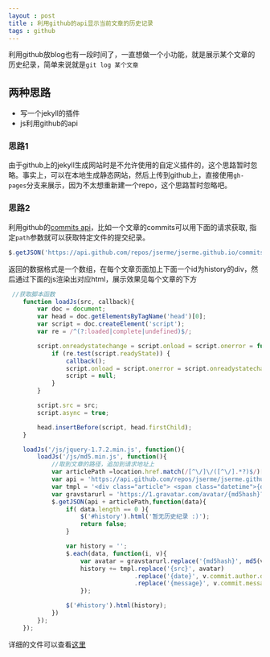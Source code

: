 ```yaml
---
layout : post 
title : 利用github的api显示当前文章的历史记录
tags : github
---
```


利用github放blog也有一段时间了，一直想做一个小功能，就是展示某个文章的历史纪录，简单来说就是`git log 某个文章`

## 两种思路
* 写一个jekyll的插件
* js利用github的api

### 思路1
由于github上的jekyll生成网站时是不允许使用的自定义插件的，这个思路暂时忽略。事实上，可以在本地生成静态网站，然后上传到github上，直接使用`gh-pages`分支来展示，因为不太想重新建一个repo，这个思路暂时忽略吧。

### 思路2
利用github的[commits api](http://developer.github.com/v3/repos/commits/)，比如一个文章的commits可以用下面的请求获取, 指定`path`参数就可以获取特定文件的提交纪录。

```javascript
$.getJSON('https://api.github.com/repos/jserme/jserme.github.io/commits?path=_posts%2F2013-07-29-lion%E4%B8%8B%E7%9A%84safari6%E5%AF%B9%E7%BA%AF%E6%95%B0%E5%AD%97%E4%BD%BF%E7%94%A8toString%E6%8A%A5%E9%94%99.md',function(data){console.log(data)})
```

返回的数据格式是一个数组，在每个文章页面加上下面一个id为history的div，然后通过下面的js渲染出对应html，展示效果见每个文章的下方

```javascript
 //获取脚本函数
    function loadJs(src, callback){
        var doc = document;
        var head = doc.getElementsByTagName('head')[0];
        var script = doc.createElement('script');
        var re = /^(?:loaded|complete|undefined)$/;

        script.onreadystatechange = script.onload = script.onerror = function() {
            if (re.test(script.readyState)) {
                callback();
                script.onload = script.onerror = script.onreadystatechange = null;
                script = null;
            }
        }

        script.src = src;
        script.async = true;

        head.insertBefore(script, head.firstChild);
    }

    loadJs('/js/jquery-1.7.2.min.js', function(){
        loadJs('/js/md5.min.js', function(){
            //取到文章的路径，追加到请求地址上
            var articlePath =location.href.match(/[^\/]\/([^\/].*?)$/)[1].replace(/\//g, '-').replace(/html$/,'md');
            var api = 'https://api.github.com/repos/jserme/jserme.github.io/commits?path=_posts%2F';
            var tmpl = '<div class="article"> <span class="datetime">{date}</span> <span><image src="{src}" title="{author}">{message}</span></div>'
            var gravstarurl = 'https://1.gravatar.com/avatar/{md5hash}?s=16'; 
            $.getJSON(api + articlePath,function(data){
                if( data.length == 0 ){
                    $('#history').html('暂无历史纪录 :)');
                    return false;
                }

                var history = '';
                $.each(data, function(i, v){
                    var avatar = gravstarurl.replace('{md5hash}', md5(v.commit.author.email));
                    history += tmpl.replace('{src}', avatar)
                                   .replace('{date}', v.commit.author.date.replace(/T.*Z/,''))
                                   .replace('{message}', v.commit.message);
                    });

                $('#history').html(history);
            })
        });
    });
```
详细的文件可以查看[这里](https://github.com/jserme/jserme.github.io/blob/master/_layouts/post.html#L41)

